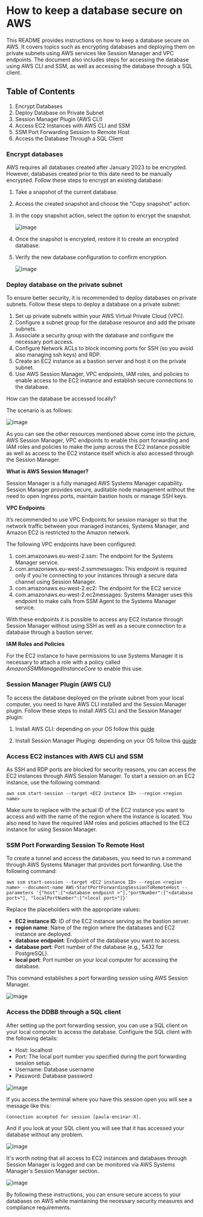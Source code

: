 # How to keep a database secure on AWS
This README provides instructions on how to keep a database secure on AWS. It covers topics such as encrypting databases and deploying them on private subnets using AWS services like Session Manager and VPC endpoints. The document also includes steps for accessing the database using AWS CLI and SSM, as well as accessing the database through a SQL client.

## Table of Contents
1. Encrypt Databases
2. Deploy Database on Private Subnet
3. Session Manager Plugin (AWS CLI)
4. Access EC2 Instances with AWS CLI and SSM
5. SSM Port Forwarding Session to Remote Host
6. Access the Database Through a SQL Client

### Encrypt databases
AWS requires all databases created after January 2023 to be encrypted. However, databases created prior to this date need to be manually encrypted. Follow these steps to encrypt an existing database:

1. Take a snapshot of the current database.
2. Access the created snapshot and choose the "Copy snapshot" action.
3. In the copy snapshot action, select the option to encrypt the snapshot.

     ![image](/docs/encryptsnapshot.png)
4. Once the snapshot is encrypted, restore it to create an encrypted database.
5. Verify the new database configuration to confirm encryption.

    ![image](/docs/databaseencrypted.png) 

### Deploy database on the private subnet

To ensure better security, it is recommended to deploy databases on private subnets. Follow these steps to deploy a database on a private subnet:

1. Set up private subnets within your AWS Virtual Private Cloud (VPC).
2. Configure a subnet group for the database resource and add the private subnets.
3. Associate a security group with the database and configure the necessary port access.
4. Configure Network ACLs to block incoming ports for SSH (so you avoid also managing ssh keys) and RDP.  
5. Create an EC2 instance as a bastion server and host it on the private subnet.
6. Use AWS Session Manager, VPC endpoints, IAM roles, and policies to enable access to the EC2 instance and establish secure connections to the database.

How can the database be accessed locally?

The scenario is as follows:

![image](/docs/securityRDS.png)

As you can see the other resources mentioned above come into the picture, AWS Session Manager, VPC endpoints to enable this port forwarding and IAM roles and policies to make the jump across the EC2 instance possible as well as access to the EC2 instance itself which is also accessed through the Session Manager.

**What is AWS Session Manager?** 

Session Manager is a fully managed AWS Systems Manager capability. Session Manager provides secure, auditable node management without the need to open ingress ports, maintain bastion hosts or manage SSH keys.

**VPC Endpoints** 

It’s recommended to use VPC Endpoints for session manager so that the network traffic between your managed instances, Systems Manager, and Amazon EC2 is restricted to the Amazon network.

The following VPC endpoints have been configured:

1. com.amazonaws.eu-west-2.ssm: The endpoint for the Systems Manager service.
2. com.amazonaws.eu-west-2.ssmmessages: This endpoint is required only if you’re connecting to your instances through a secure data channel using Session Manager.
3. com.amazonaws.eu-west-2.ec2: The endpoint for the EC2 service
4. com.amazonaws.eu-west-2.ec2messages: Systems Manager uses this endpoint to make calls from SSM Agent to the Systems Manager service.

With these endpoints it is possible to access any EC2 instance through Session Manager without using SSH as well as a secure connection to a database through a bastion server.


**IAM Roles and Policies**

For the EC2 instance to have permissions to use Systems Manager it is necessary to attach a role with a policy called *AmazonSSMManagedInstanceCore* to enable this use. 


### Session Manager Plugin (AWS CLI)

To access the database deployed on the private subnet from your local computer, you need to have AWS CLI installed and the Session Manager plugin. Follow these steps to install AWS CLI and the Session Manager plugin:

1. Install AWS CLI: depending on your OS follow this [guide](https://docs.aws.amazon.com/es_es/cli/latest/userguide/getting-started-install.html#getting-started-install-instructions)

2. Install Session Manager Pluging: depending on your OS follow this [guide](https://docs.aws.amazon.com/systems-manager/latest/userguide/session-manager-working-with-install-plugin.html#install-plugin-macos)


### Access EC2 instances with AWS CLI and SSM

As SSH and RDP ports are blocked for security reasons, you can access the EC2 instances through AWS Session Manager. To start a session on an EC2 instance, use the following command:

```
aws ssm start-session --target <EC2 instance ID> --region <region name>
```

Make sure to replace <EC2 instance ID> with the actual ID of the EC2 instance you want to access and <region name> with the name of the region where the instance is located. You also need to have the required IAM roles and policies attached to the EC2 instance for using Session Manager.

### SSM Port Forwarding Session To Remote Host

To create a tunnel and access the databases, you need to run a command through AWS Systems Manager that provides port forwarding. Use the following command:  

```
aws ssm start-session --target <EC2 instance ID> --region <region name> --document-name AWS-StartPortForwardingSessionToRemoteHost --parameters '{"host":["<database endpoint >"],"portNumber":["<database port>"], "localPortNumber":["<local port>"]}'
```

Replace the placeholders with the appropriate values:

* **EC2 instance ID**: ID of the EC2 instance serving as the bastion server.
* **region name**: Name of the region where the databases and EC2 instance are deployed.
* **database endpoint**: Endpoint of the database you want to access.
* **database port**: Port number of the database (e.g., 5432 for PostgreSQL).
* **local port**: Port number on your local computer for accessing the database.

This command establishes a port forwarding session using AWS Session Manager.

![image](/docs/SSMPortForwarding.png)

### Access the DDBB through a SQL client

After setting up the port forwarding session, you can use a SQL client on your local computer to access the database. Configure the SQL client with the following details:

* Host: localhost
* Port: The local port number you specified during the port forwarding session setup.
* Username: Database username
* Password: Database password

![image](/docs/SQLClient.png)

If you access the terminal where you have this session open you will see a message like this: 

```
Connection accepted for session [paula-encinar-X].
```

And if you look at your SQL client you will see that it has accessed your database without any problem. 

![image](/docs/DatabaseSQLClient.png)

It's worth noting that all access to EC2 instances and databases through Session Manager is logged and can be monitored via AWS Systems Manager's Session Manager section.

![image](/docs/SessionManager.png)

By following these instructions, you can ensure secure access to your databases on AWS while maintaining the necessary security measures and compliance requirements.